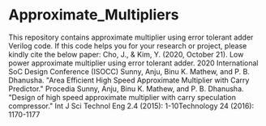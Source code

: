 # Approximate_Multipliers
This repository contains approximate multiplier using error tolerant adder Verilog code.
If this code helps you for your research or project, please kindly cite the below paper:
Cho, J., & Kim, Y. (2020, October 21). Low power approximate multiplier using error tolerant adder. 2020 International SoC Design Conference (ISOCC)
Sunny, Anju, Binu K. Mathew, and P. B. Dhanusha. "Area Efficient High Speed Approximate Multiplier with Carry Predictor." Procedia 
Sunny, Anju, Binu K. Mathew, and P. B. Dhanusha. "Design of high speed approximate multiplier with carry speculation compressor." Int J Sci Technol Eng 2.4 (2015): 1-10Technology 24 (2016): 1170-1177
